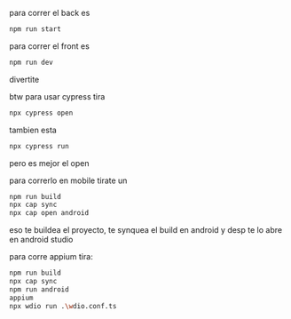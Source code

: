 para correr el back es
```bash
npm run start
```

para correr el front es
```bash
npm run dev
```
divertite

btw para usar cypress tira
```bash
npx cypress open
```
tambien esta
```bash
npx cypress run
```
pero es mejor el open


para correrlo en mobile tirate un
```bash
npm run build
npx cap sync
npx cap open android
```

eso te buildea el proyecto, te synquea el build en android y desp te lo abre en android studio

para corre appium tira:

```bash
npm run build 
npx cap sync
npm run android
appium
npx wdio run .\wdio.conf.ts
```
